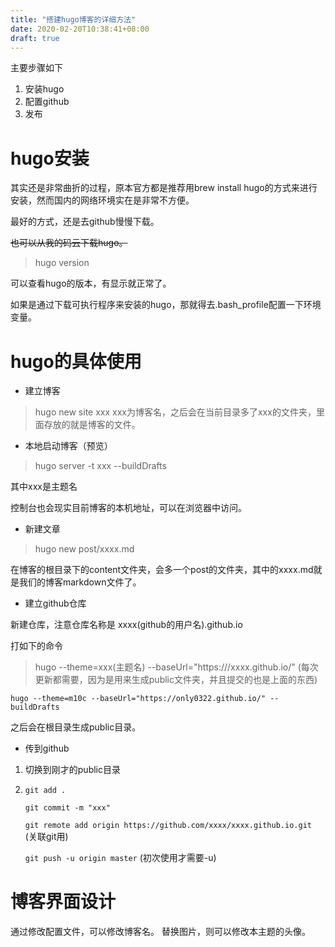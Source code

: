 ```yaml
---
title: "搭建hugo博客的详细方法"
date: 2020-02-20T10:38:41+08:00
draft: true
---
```

主要步骤如下
1. 安装hugo
2. 配置github
3. 发布

# hugo安装

其实还是非常曲折的过程，原本官方都是推荐用brew install hugo的方式来进行安装，然而国内的网络环境实在是非常不方便。

最好的方式，还是去github慢慢下载。

~~也可以从我的码云下载hugo。~~



> hugo version 
>
可以查看hugo的版本，有显示就正常了。

如果是通过下载可执行程序来安装的hugo，那就得去.bash_profile配置一下环境变量。



# hugo的具体使用

- 建立博客
> hugo new site xxx
xxx为博客名，之后会在当前目录多了xxx的文件夹，里面存放的就是博客的文件。

- 本地启动博客（预览）
> hugo server -t xxx --buildDrafts

其中xxx是主题名

控制台也会现实目前博客的本机地址，可以在浏览器中访问。

- 新建文章

> hugo new post/xxxx.md

在博客的根目录下的content文件夹，会多一个post的文件夹，其中的xxxx.md就是我们的博客markdown文件了。

- 建立github仓库

新建仓库，注意仓库名称是 xxxx(github的用户名).github.io

打如下的命令

> hugo --theme=xxx(主题名) --baseUrl="https:///xxxx.github.io/"  (每次更新都需要，因为是用来生成public文件夹，并且提交的也是上面的东西)

`hugo --theme=m10c --baseUrl="https://only0322.github.io/" --buildDrafts`

之后会在根目录生成public目录。

- 传到github
1. 切换到刚才的public目录
2. 
    `git add .` 

    `git commit -m "xxx"`

    `git remote add origin https://github.com/xxxx/xxxx.github.io.git`    (关联git用)

    `git push -u origin master`  (初次使用才需要-u)


# 博客界面设计


通过修改配置文件，可以修改博客名。
替换图片，则可以修改本主题的头像。
